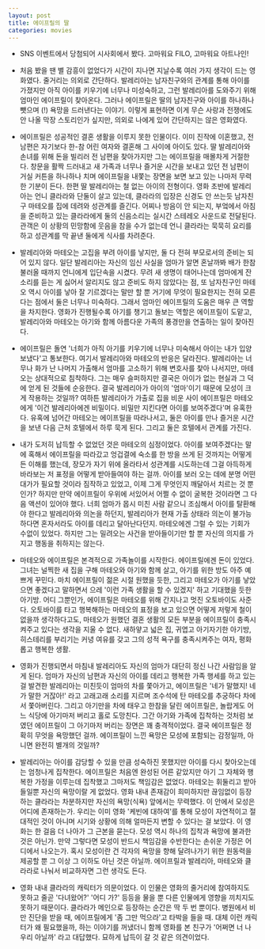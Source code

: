 ```yaml
---
layout: post
title: 에이프릴의 딸
categories: movies
---
```


- SNS 이벤트에서 당첨되어 시사회에서 봤다. 고마워요 FILO, 고마워요 아트나인!

- 처음 봤을 땐 별 감흥이 없었다가 시간이 지나면 지날수록 여러 가지 생각이 드는 영화였다. 줄거리는 의외로 간단하다. 발레리아는 남자친구와의 관계를 통해 아이를 가졌지만 아직 아이를 키우기에 너무나 미성숙하고, 그런 발레리아를 도와주기 위해 엄마인 에이프릴이 찾아온다. 그러나 에이프릴은 딸의 남자친구와 아이를 하나하나 뺏으며 (!) 욕망을 드러낸다는 이야기. 이렇게 표현하면 이게 무슨 사랑과 전쟁에도 안 나올 막장 스토리인가 싶지만, 의외로 나에게 있어 간단하지는 않은 영화였다.

- 에이프릴은 성공적인 결혼 생활을 이루지 못한 인물이다. 이미 진작에 이혼했고, 전 남편은 자기보다 한-참 어린 여자와 결혼해 그 사이에 아이도 있다. 딸 발레리아와 손녀를 위해 돈을 빌리러 전 남편을 찾아가지만 그는 에이프릴을 매몰차게 거절한다. 창문을 활짝 드러내고 새 가족과 너무나 즐거운 시간을 보내고 있던 전 남편이 거실 커튼을 하나하나 치며 에이프릴을 내쫓는 장면을 보면 보고 있는 나마저 무력한 기분이 든다. 한편 딸 발레리아는 철 없는 아이의 전형이다. 영화 초반에 발레리아는 언니 클라라와 단둘이 살고 있는데, 클라라의 입장은 신경도 안 쓰는듯 남자친구 마테오를 집에 데려와 성관계를 즐긴다. 어찌나 방음이 안 되는지, 부엌에서 아침을 준비하고 있는 클라라에게 둘의 신음소리는 실시간 스테레오 사운드로 전달된다. 관객은 이 상황의 민망함에 웃음을 참을 수가 없는데 언니 클라라는 묵묵히 요리를 하고 성관계를 막 끝낸 둘에게 식사를 차려준다. 

- 발레리아와 마테오는 고집을 부려 아이를 낳지만, 둘 다 전혀 부모로서의 준비는 되어 있지 않다. 일단 발레리아는 자신의 임신 사실을 엄마가 알면 혼날까봐 배가 한참 불러올 때까지 언니에게 입단속을 시켰다. 무려 새 생명이 태어나는데 엄마에게 잔소리를 듣는 게 싫어서 알리지도 않고 준비도 하지 않았다는 점, 또 남자친구인 마테오 역시 아이를 낳아 잘 기르겠다는 말만 할 뿐 거기에 무엇이 필요한지는 전혀 모른다는 점에서 둘은 너무나 미숙하다. 그래서 엄마인 에이프릴의 도움은 매우 큰 역할을 차지한다. 영화가 진행될수록 아기를 챙기고 돌보는 역할은 에이프릴이 도맡고, 발레리아와 마테오는 아기와 함께 아름다운 가족의 풍경만을 연출하는 일이 잦아진다. 

- 에이프릴은 돌연 '너희가 아직 아기를 키우기에 너무나 미숙해서 아이는 내가 입양 보냈다'고 통보한다. 여기서 발레리아와 마테오의 반응은 달라진다. 발레리아는 너무나 화가 난 나머지 가출해서 엄마를 고소하기 위해 변호사를 찾아 나서지만, 마테오는 상대적으로 침착하다. 그는 매우 슬퍼하지만 결국은 아이가 없는 현실과 그 덕에 얻게 된 것들에 순응한다. 결국 발레리아가 아이의 '엄마'이기 때문에 모성이 크게 작용하는 것일까? 여하튼 발레리아가 가출로 집을 비운 사이 에이프릴은 마테오에게 '이건 발레리아에겐 비밀이다. 비밀만 지킨다면 아이를 보여주겠다'며 유혹한다. 유혹에 넘어간 마테오는 에이프릴을 따라나서고, 둘은 아이를 만나 즐거운 시간을 보낸 다음 근처 호텔에서 하루 묵게 된다. 그리고 둘은 호텔에서 관계를 가진다.

- 내가 도저히 납득할 수 없었던 것은 마테오의 심정이었다. 아이를 보여주겠다는 말에 혹해서 에이프릴을 따라갔고 엉겁결에 숙소를 한 방을 쓰게 된 것까지는 어떻게든 이해를 했는데, 장모가 자기 위에 올라타서 성관계를 시도하는데 그걸 아득하게 바라보는 저 표정을 어떻게 받아들여야 하는 걸까. 아이를 보러 오는 데에 분명 어떤 대가가 필요할 것이라 짐작하고 있었고, 이제 그게 무엇인지 깨달아서 치르는 것 뿐인가? 하지만 만약 에이프릴이 우위에 서있어서 어쩔 수 없이 굴복한 것이라면 그 다음 액션이 있어야 했다. 너희 엄마가 몹시 미친 사람 같으니 조심해서 아이를 탈환해야 한다고 발레리아와 의논을 하던지, 발레리아가 현재 가출 상태라 의논이 불가능하다면 혼자서라도 아이를 데리고 달아난다던지. 마테오에겐 그럴 수 있는 기회가 수없이 있었다. 하지만 그는 밀려오는 사건을 받아들이기만 할 뿐 자신의 의지를 가지고 행동을 취하지는 않는다. 

- 마테오와 에이프릴은 본격적으로 가족놀이를 시작한다. 에이프릴에겐 돈이 있었다. 그녀는 널찍한 새 집을 구해 마테오와 아기와 함께 살고, 아기를 위한 방도 아주 예쁘게 꾸민다. 마치 에이프릴이 젊은 시절 원했을 듯한, 그리고 마테오가 아기를 낳았으면 좋겠다고 말하면서 으레 '이런 가족 생활을 할 수 있겠지' 하고 기대했을 듯한 아기방. 어디 그뿐인가, 에이프릴은 마테오를 위해 간지나고 멋진 오토바이도 사준다. 오토바이를 타고 행복해하는 마테오의 표정을 보고 있으면 어떻게 저렇게 철이 없을까 생각하다고도, 마테오가 원했던 결혼 생활의 모든 부분을 에이프릴이 충족시켜주고 있다는 생각을 지울 수 없다. 새하얗고 넓은 집, 귀엽고 아기자기한 아기방, 히스테리를 부리기는 커녕 여유를 갖고 그의 성적 욕구를 충족시켜주는 여자, 평화롭고 행복한 생활.

- 영화가 진행되면서 마침내 발레리아도 자신의 엄마가 대단히 정신 나간 사람임을 알게 된다. 엄마가 자신의 남편과 자신의 아이를 데리고 행복한 가족 행세를 하고 있는 걸 발견한 발레리아는 미친듯이 엄마의 차를 쫓아가고, 에이프릴은 '네가 말했지! 네가 말한 거잖아!' 라고 고래고래 소리를 지르며 조수석에 탄 마테오를 추궁하다 차에서 쫓아버린다. 그리고 아기만을 차에 태우고 한참을 달린 에이프릴은, 놀랍게도 어느 식당에 아기마저 버리고 홀로 도망친다. 그간 아기와 가족에 집착하는 것처럼 보였던 에이프릴이 그 아기마저 버리는 장면은 꽤 충격적이었다. 결국 에이프릴은 정확히 무엇을 욕망했던 걸까. 에이프릴이 느낀 욕망은 모성에 포함되는 감정일까, 아니면 완전히 별개의 것일까?

- 발레리아는 아이를 감당할 수 있을 만큼 성숙하진 못했지만 아이를 다시 찾아오는데는 엄청나게 집착한다. 에이프릴은 처음엔 완성된 어른 같았지만 아기 그 자체와 행복한 가정을 이루는데 집착했고 그마저도 책임감은 없었다. 마테오는 휘둘리고 받아들일뿐 자신의 욕망이랄 게 없었다. 영화 내내 존재감이 희미하지만 끊임없이 등장하는 클라라는 차분하지만 자신의 욕망(식욕) 앞에서는 무력했다. 이 안에서 모성은 어디에 존재하는가. 우리는 이미 영화 '케빈에 대하여'를 통해 모성이 자연적이고 절대적인 것이 아니며 시기와 상황에 의해 얼마든지 변할 수 있다는 걸 보았다. 이 영화는 한 걸음 더 나아가 그 근본을 묻는다. 모성 역시 하나의 집착과 욕망에 불과한 것은 아닌가. 만약 그렇다면 모성이 반드시 책임감을 수반한다는 손쉬운 가정은 어디에서 나오는가. 혹시 모성이란 건 각자의 욕망을 향해 달려나가기 위한 원동력을 제공할 뿐 그 이상 그 이하도 아닌 것은 아닐까. 에이프릴과 발레리아, 마테오와 클라라로 나눠서 비교하자면 그런 생각도 든다.

- 영화 내내 클라라의 캐릭터가 의문이었다. 이 인물은 영화의 줄거리에 참여하지도 못하고 줄곧 '다녀왔어?' '어디 가?' 등등을 물을 뿐 다른 인물에게 영향을 끼치지도 못하기 때문이다. 클라라가 메인으로 등장하는 순간은 딱 두 번 뿐이다. 병원에서 비만 진단을 받을 때, 에이프릴에게 '좀 그만 먹으라'고 타박을 들을 때. 대체 이런 캐릭터가 왜 필요했을까, 하는 이야기를 꺼냈더니 함께 영화를 본 친구가 '어쩌면 너 나 우리 아닐까' 라고 대답했다. 묘하게 납득이 갈 것 같은 의견이었다. 